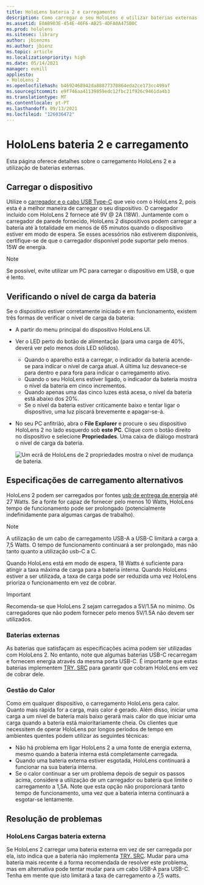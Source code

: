 ```yaml
---
title: HoloLens bateria 2 e carregamento
description: Como carregar o seu HoloLens e utilizar baterias externas.
ms.assetid: E0AB903E-454E-46F6-AB25-4DFA0A475B0C
ms.prod: hololens
ms.sitesec: library
author: jbienzms
ms.author: jbienz
ms.topic: article
ms.localizationpriority: high
ms.date: 05/14/2021
manager: evmill
appliesto:
- HoloLens 2
ms.openlocfilehash: b4692468942da88877370864eda2ce173cc499af
ms.sourcegitcommit: e9f746aa41139859edc12fbc21f926c9461da4b3
ms.translationtype: MT
ms.contentlocale: pt-PT
ms.lasthandoff: 09/13/2021
ms.locfileid: "126036472"
---
```

# <a name="hololens-2-battery-and-charging"></a>HoloLens bateria 2 e carregamento

Esta página oferece detalhes sobre o carregamento HoloLens 2 e a utilização de baterias externas.

## <a name="charging-the-device"></a>Carregar o dispositivo

Utilize o [carregador e o cabo USB Type-C](https://www.microsoft.com/en-us/p/microsoft-hololens-2-usb-c-charger-cable/8vj21f2z8pk5?rtc=1) que veio com o HoloLens 2, pois esta é a melhor maneira de carregar o seu dispositivo. O carregador incluído com HoloLens 2 fornece até 9V @ 2A (18W). Juntamente com o carregador de parede fornecido, HoloLens 2 dispositivos podem carregar a bateria até à totalidade em menos de 65 minutos quando o dispositivo estiver em modo de espera. Se esses acessórios não estiverem disponíveis, certifique-se de que o carregador disponível pode suportar pelo menos 15W de energia.

> [!NOTE]
> Se possível, evite utilizar um PC para carregar o dispositivo em USB, o que é lento.

## <a name="checking-the-battery-charge-level"></a>Verificando o nível de carga da bateria
Se o dispositivo estiver corretamente iniciado e em funcionamento, existem três formas de verificar o nível de carga da bateria:

- A partir do menu principal do dispositivo HoloLens UI.
- Ver o LED perto do botão de alimentação (para uma carga de 40%, deverá ver pelo menos dois LED sólidos).
    - Quando o aparelho está a carregar, o indicador da bateria acende-se para indicar o nível de carga atual.  A última luz desvanece-se para dentro e para fora para indicar o carregamento ativo.
    - Quando o seu HoloLens estiver ligado, o indicador da bateria mostra o nível da bateria em cinco incrementos.
    - Quando apenas uma das cinco luzes está acesa, o nível da bateria está abaixo dos 20%.
    - Se o nível da bateria estiver criticamente baixo e tentar ligar o dispositivo, uma luz piscará brevemente e apagar-se-á.
- No seu PC anfitrião, abra o **File Explorer** e procure o seu dispositivo HoloLens 2 no lado esquerdo sob **este PC**. Clique com o botão direito no dispositivo e selecione **Propriedades**. Uma caixa de diálogo mostrará o nível de carga da bateria.

   ![Um ecrã de HoloLens de 2 propriedades mostra o nível de mudança de bateria.](images/ResetRecovery2.png)

## <a name="alternative-charging-specifications"></a>Especificações de carregamento alternativos

HoloLens 2 podem ser carregados por fontes [usb de entrega de energia](https://www.usb.org/usb-charger-pd) até 27 Watts. Se a fonte for capaz de fornecer pelo menos 10 Watts, HoloLens tempo de funcionamento pode ser prolongado (potencialmente indefinidamente para algumas cargas de trabalho). 

> [!NOTE]
> A utilização de um cabo de carregamento USB-A a USB-C limitará a carga a 7,5 Watts. O tempo de funcionamento continuará a ser prolongado, mas não tanto quanto a utilização usb-C a C.

Quando HoloLens está em modo de espera, 18 Watts é suficiente para atingir a taxa máxima de carga para a bateria interna. Quando HoloLens estiver a ser utilizada, a taxa de carga pode ser reduzida uma vez HoloLens prioriza o funcionamento em vez de cobrar.

> [!IMPORTANT]
> Recomenda-se que HoloLens 2 sejam carregados a 5V/1.5A no mínimo. Os carregadores que não podem fornecer pelo menos 5V/1.5A não devem ser utilizados. 

### <a name="external-battery-packs"></a>Baterias externas

As baterias que satisfaçam as especificações acima podem ser utilizadas com HoloLens 2. No entanto, note que algumas baterias USB-C recarregam e fornecem energia através da mesma porta USB-C. É importante que estas baterias implementem [TRY. SRC](https://usb.org/document-library/usb-type-cr-cable-and-connector-specification-revision-20) para garantir que cobram HoloLens em vez de cobrar dele. 

### <a name="managing-heat"></a>Gestão do Calor

Como em qualquer dispositivo, o carregamento HoloLens gera calor. Quanto mais rápida for a carga, mais calor é gerado. Além disso, iniciar uma carga a um nível de bateria mais baixo gerará mais calor do que iniciar uma carga quando a bateria está maioritariamente cheia. Os clientes que necessitem de operar HoloLens por longos períodos de tempo em ambientes quentes podem utilizar as seguintes técnicas:

- Não há problema em ligar HoloLens 2 a uma fonte de energia externa, mesmo quando a bateria interna está completamente carregada.
- Quando uma bateria externa estiver esgotada, HoloLens continuará a funcionar na sua bateria interna.    
- Se o calor continuar a ser um problema depois de seguir os passos acima, considere a utilização de um carregador ou bateria que limite o carregamento a 1,5A. Note que esta opção não proporcionará tanto tempo de funcionamento, uma vez que a bateria interna continuará a esgotar-se lentamente.

## <a name="troubleshooting"></a>Resolução de problemas


### <a name="hololens-charges-external-battery"></a>HoloLens Cargas bateria externa
Se HoloLens 2 carregar uma bateria externa em vez de ser carregada por ela, isto indica que a bateria não implementa [TRY. SRC](https://usb.org/document-library/usb-type-cr-cable-and-connector-specification-revision-20). Mudar para uma bateria mais recente é a forma recomendada de resolver este problema, mas em alternativa pode tentar mudar para um cabo USB-A para USB-C. Tenha em mente que isto limitará a taxa de carregamento a 7,5 watts.
